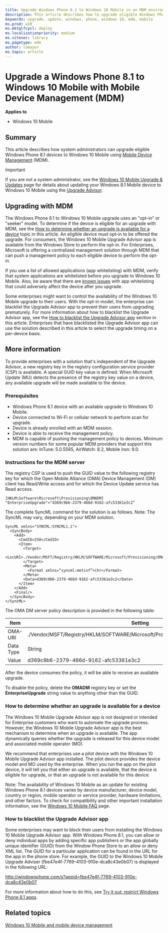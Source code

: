 ```yaml
---
title: Upgrade Windows Phone 8.1 to Windows 10 Mobile in an MDM environment (Windows 10)
description: This article describes how to upgrade eligible Windows Phone 8.1 devices to Windows 10 Mobile using MDM. 
keywords: upgrade, update, windows, phone, windows 10, mdm, mobile
ms.prod: w10
ms.mktglfcycl: deploy
ms.localizationpriority: medium
ms.sitesec: library
ms.pagetype: mdm
author: lomayor
ms.topic: article
---
```


# Upgrade a Windows Phone 8.1 to Windows 10 Mobile with Mobile Device Management (MDM)

**Applies to**

-   Windows 10 Mobile

## Summary

This article describes how system administrators can upgrade eligible Windows Phone 8.1 devices to Windows 10 Mobile using [Mobile Device Management](https://docs.microsoft.com/windows/client-management/mdm/) (MDM). 

>[!IMPORTANT]
>If you are not a system administrator, see the [Windows 10 Mobile Upgrade & Updates](https://www.microsoft.com/windows/windows-10-mobile-upgrade) page for details about updating your Windows 8.1 Mobile device to Windows 10 Mobile using the [Upgrade Advisor](https://www.microsoft.com/store/p/upgrade-advisor/9nblggh0f5g4).

## Upgrading with MDM

The Windows Phone 8.1 to Windows 10 Mobile upgrade uses an "opt-in" or "seeker" model. To determine if the device is eligible for an upgrade with MDM, see the [How to determine whether an upgrade is available for a device](#howto-upgrade-available) topic in this article. An eligible device must opt-in to be offered the upgrade. For consumers, the Windows 10 Mobile Upgrade Advisor app is available from the Windows Store to perform the opt-in. For Enterprises, Microsoft is offering a centralized management solution through MDM that can push a management policy to each eligible device to perform the opt-in.

If you use a list of allowed applications (app whitelisting) with MDM, verify that system applications are whitelisted before you upgrade to Windows 10 Mobile. Also, be aware that there are [known issues](https://msdn.microsoft.com/library/windows/hardware/mt299056.aspx#whitelist) with app whitelisting that could adversely affect the device after you upgrade.

Some enterprises might want to control the availability of the Windows 10 Mobile upgrade to their users. With the opt-in model, the enterprise can blacklist the Upgrade Advisor app to prevent their users from upgrading prematurely. For more information about how to blacklist the Upgrade Advisor app, see the [How to blacklist the Upgrade Advisor app](#howto-blacklist) section in this article. Enterprises that have blacklisted the Upgrade Advisor app can use the solution described in this article to select the upgrade timing on a per-device basis.

## More information

To provide enterprises with a solution that's independent of the Upgrade Advisor, a new registry key in the registry configuration service provider (CSP) is available. A special GUID key value is defined. When Microsoft Update (MU) detects the presence of the registry key value on a device, any available upgrade will be made available to the device.

### Prerequisites

- Windows Phone 8.1 device with an available upgrade to Windows 10 Mobile.
- Device connected to Wi-Fi or cellular network to perform scan for upgrade.
- Device is already enrolled with an MDM session.
- Device is able to receive the management policy.
- MDM is capable of pushing the management policy to devices. Minimum version numbers for some popular MDM providers that support this solution are: InTune: 5.0.5565, AirWatch: 8.2, Mobile Iron: 9.0.

### Instructions for the MDM server

The registry CSP is used to push the GUID value to the following registry key for which the Open Mobile Alliance (OMA) Device Management (DM) client has Read/Write access and for which the Device Update service has Read access.

```
[HKLM\Software\Microsoft\Provisioning\OMADM] 
"EnterpriseUpgrade"="d369c9b6-2379-466d-9162-afc53361e3c2”
```


The complete SyncML command for the solution is as follows. Note: The SyncML may vary, depending on your MDM solution.

```
SyncML xmlns="SYNCML:SYNCML1.1"> 
  <SyncBody>
    <Add>
      <CmdID>250</CmdID>
      <Item>
        <Target>
          <LocURI>./Vendor/MSFT/Registry/HKLM/SOFTWARE/Microsoft/Provisioning/OMADM/EnterpriseUpgrade</LocURI>
        </Target>
        <Meta>
          <Format xmlns=”syncml:metinf”>chr</Format>
        </Meta>
        <Data>d369c9b6-2379-466d-9162-afc53361e3c2</Data>
      </Item>
    </Add>
    <Final/>
  </SyncBody>
</SyncML>
```

The OMA DM server policy description is provided in the following table:

|Item |Setting |
|------|------------|
| OMA-URI  |./Vendor/MSFT/Registry/HKLM/SOFTWARE/Microsoft/Provisioning/OMADM/EnterpriseUpgrade |
| Data Type  |String |
| Value  |d369c9b6-2379-466d-9162-afc53361e3c2 |


After the device consumes the policy, it will be able to receive an available upgrade.

To disable the policy, delete the **OMADM** registry key or set the **EnterpriseUpgrade** string value to anything other than the GUID.

### How to determine whether an upgrade is available for a device <a id="howto-upgrade-available"></a>

The Windows 10 Mobile Upgrade Advisor app is not designed or intended for Enterprise customers who want to automate the upgrade process. However, the Windows 10 Mobile Upgrade Advisor app is the best mechanism to determine when an upgrade is available. The app dynamically queries whether the upgrade is released for this device model and associated mobile operator (MO).

We recommend that enterprises use a pilot device with the Windows 10 Mobile Upgrade Advisor app installed. The pilot device provides the device model and MO used by the enterprise. When you run the app on the pilot device, it will tell you that either an upgrade is available, that the device is eligible for upgrade, or that an upgrade is not available for this device.

Note: The availability of Windows 10 Mobile as an update for existing Windows Phone 8.1 devices varies by device manufacturer, device model, country or region, mobile operator or service provider, hardware limitations, and other factors. To check for compatibility and other important installation information, see the [Windows 10 Mobile FAQ](https://support.microsoft.com/help/10599/windows-10-mobile-how-to-get) page.

### How to blacklist the Upgrade Advisor app <a id="howto-blacklist"></a>

Some enterprises may want to block their users from installing the Windows 10 Mobile Upgrade Advisor app. With Windows Phone 8.1, you can allow or deny individual apps by adding specific app publishers or the app globally unique identifier (GUID) from the Window Phone Store to an allow or deny XML list. The GUID for a particular application can be found in the URL for the app in the phone store. For example, the GUID to the Windows 10 Mobile Upgrade Adviser (fbe47e4f-7769-4103-910e-dca8c43e0b07) is displayed in the following URL:

http://windowsphone.com/s?appid=fbe47e4f-7769-4103-910e-dca8c43e0b07

For more information about how to do this, see [Try it out: restrict Windows Phone 8.1 apps](https://technet.microsoft.com/windows/dn771706.aspx).

## Related topics

[Windows 10 Mobile and mobile device management](/windows/client-management/windows-10-mobile-and-mdm)
